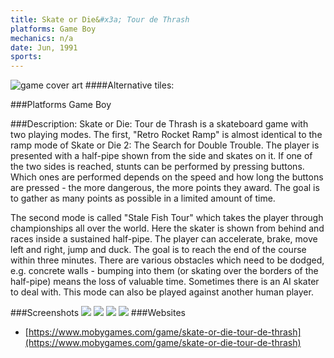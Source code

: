 ```yaml
---
title: Skate or Die&#x3a; Tour de Thrash
platforms: Game Boy
mechanics: n/a
date: Jun, 1991  
sports: 
---
```

![game cover art](https://www.mobygames.com/images/shots/s/688889-skate-or-die-tour-de-thrash-game-boy-screenshot-title-screen.jpg "Logo")
####Alternative tiles:

###Platforms
Game Boy

###Description: 
Skate or Die: Tour de Thrash is a skateboard game with two playing modes. The first, "Retro Rocket Ramp" is almost identical to the ramp mode of Skate or Die 2: The Search for Double Trouble. The player is presented with a half-pipe shown from the side and skates on it. If one of the two sides is reached, stunts can be performed by pressing buttons. Which ones are performed depends on the speed and how long the buttons are pressed - the more dangerous, the more points they award. The goal is to gather as many points as possible in a limited amount of time.

The second mode is called "Stale Fish Tour" which takes the player through championships all over the world. Here the skater is shown from behind and races inside a sustained half-pipe. The player can accelerate, brake, move left and right, jump and duck. The goal is to reach the end of the course within three minutes. There are various obstacles which need to be dodged, e.g. concrete walls - bumping into them (or skating over the borders of the half-pipe) means the loss of valuable time. Sometimes there is an AI skater to deal with. This mode can also be played against another human player.


###Screenshots
<a target="_blank" href="https://www.mobygames.com/images/shots/s/920855-skate-or-die-tour-de-thrash-game-boy-screenshot-consider-yerself.jpg"><img src="https://www.mobygames.com/images/shots/s/920855-skate-or-die-tour-de-thrash-game-boy-screenshot-consider-yerself.jpg"/></a>
<a target="_blank" href="https://www.mobygames.com/images/shots/s/688896-skate-or-die-tour-de-thrash-game-boy-screenshot-go-wide.jpg"><img src="https://www.mobygames.com/images/shots/s/688896-skate-or-die-tour-de-thrash-game-boy-screenshot-go-wide.jpg"/></a>
<a target="_blank" href="https://www.mobygames.com/images/shots/s/688895-skate-or-die-tour-de-thrash-game-boy-screenshot-stars-to-collect.jpg"><img src="https://www.mobygames.com/images/shots/s/688895-skate-or-die-tour-de-thrash-game-boy-screenshot-stars-to-collect.jpg"/></a>
<a target="_blank" href="https://www.mobygames.com/images/shots/s/920853-skate-or-die-tour-de-thrash-game-boy-screenshot-what-s-this.jpg"><img src="https://www.mobygames.com/images/shots/s/920853-skate-or-die-tour-de-thrash-game-boy-screenshot-what-s-this.jpg"/></a>
###Websites
* [https://www.mobygames.com/game/skate-or-die-tour-de-thrash](https://www.mobygames.com/game/skate-or-die-tour-de-thrash)
